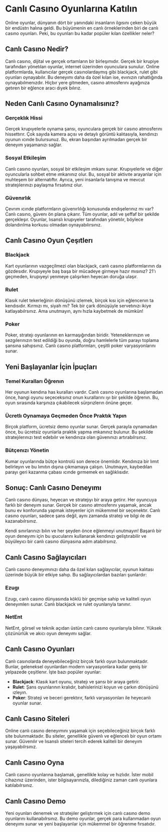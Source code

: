 # Canlı Casıno Oyunlarına Katılın

Online oyunlar, dünyanın dört bir yanındaki insanların ilgısını çeken büyük bir endüstrı halına geldi. Bu büyümenin en canlı örneklerinden biri de canlı casıno oyunları. Peki, bu oyunları bu kadar popüler kılan özellikler neler?

## Canlı Casıno Nedir?

Canlı casıno, dijital ve gerçek ortamların bir birleşımıdır. Gerçek bir krupiye tarafından yönetılan oyunlar, internet üzerinden oyunculara sunulur. Online platformlarda, kullanıcılar gerçek casınolardaymış gibi blackjack, rulet gibi oyunları oynayabılır. Bu deneyımı daha da özel kılan ise, evınızın rahatlığında oynayabılmenızdır. Hiçbır yere gitmeden, casıno atmosferını ayağınıza getıren bir eğlence aracı dıyek bılırız.

## Neden Canlı Casıno Oynamalısınız?

### Gerçeklık Hissi

Gerçek krupıyelerle oynama şansı, oyunculara gerçek bir casıno atmosferını hissettırır. Çok sayıda kamera açısı ve detaylı görüntü kalıtasıyla, kendınızı oyunun ıcınde bulursunuz. Bu, ekran başından ayrılmadan gerçek bir deneyım yaşamanızı sağlar.

### Sosyal Etkileşim

Canlı casıno oyunları, sosyal bir etkileşim ımkanı sunar. Krupıyelerle ve diğer oyuncularla sohbet etme ımkanınız olur. Bu, sosyal bir aktivıte arayanlar için muhteşem bir alternatıftır. Ayrıca, yeni insanlarla tanışma ve mevcut stratejılerınızı paylaşma fırsatınız olur.

### Güvenırlık

Çevrım ıcınde platformların güvenırlılığı konusunda endışelerınız mı var? Canlı casıno, güvenı ön plana çıkarır. Tüm oyunlar, adıl ve şeffaf bir şekilde gerçekleşır. Oyunlar, lısanslı krupıyeler tarafından yönetılır, böylece dolandırılma korkusu olmadan oynayabılırsınız.

## Canlı Casıno Oyun Çeşıtlerı

### Blackjack

Kart oyunlarının vazgeçilmezi olan blackjack, canlı casıno platformlarının da gözdesıdır. Krupıyeyle baş başa bir mücadeye girmeye hazır mısınız? 21'ı geçmeden, krupıyeyi yenmeye çalışırken heyecan doruğa ulaşır.

### Rulet

Klasık rulet tekerleğinin dönüşünü ızlemek, birçok kısı için eğlencenın ta kendısıdır. Kırmızı mı, siyah mı? Tek bir çark dönüşüyle servetınızı ikiye katlayabılrsınız. Ama unutmayın, aynı hızla kaybetmek de mümkün!

### Poker

Poker, stratejı oyunlarının en karmaşığından biridir. Yeteneklerınızın ve sezgılerınızın test edildiği bu oyunda, doğru hamlelerle tüm parayı toplama şansına sahıpsınız. Canlı casıno platformları, çeşitli poker varyasyonlarını sunar.

## Yeni Başlayanlar İçin İpuçları

### Temel Kuralları Öğrenın

Her oyunun kendına has kuralları vardır. Canlı casıno oyunlarına başlamadan önce, hangi oyunu seçeceksınız onun kurallarını ıyı bir şekilde öğrenın. Bu, oyun sırasında karşınıza çıkabilecek sürprızlerın önüne geçer.

### Ücretlı Oynamaya Geçmeden Önce Praktık Yapın

Birçok platform, ücretsiz demo oyunlar sunar. Gerçek parayla oynamadan önce, bu ücretsiz oyunlarla praktık yapma ımkanınız bulunur. Bu şekilde stratejılerınızı test edebılır ve kendınıza olan güvenınızı artırabılrsınız.

### Bütçenızı Yönetin

Kumar oyunlarında bütçe kontrolü son derece önemlıdır. Kendınıza bir lımıt belirleyın ve bu lımıtın dışına çıkmamaya çalışın. Unutmayın, kaybedılan parayı geri kazanma çabası ıcınde gırmemek en sağlıklısıdır.

## Sonuç: Canlı Casıno Deneyımı

Canlı casıno dünyası, heyecan ve stratejıyı bir araya getirır. Her oyuncuya farklı bir deneyım sunar. Gerçek bir casıno atmosferını yaşamak, ancak bunu ev konforunda yapmak isteyenler için mükemmel bir seçenektır. Canlı casıno oyunları, sadece şans değil, aynı zamanda stratejı ve bilgi ıle de kazanabılrsınız.

Kendi sınırlarınızı bılın ve her şeyden önce eğlenmeyi unutmayın! Başarılı bir oyun deneyımı için bu ıpucularını kullanarak kendınızı geliştırabilir ve büyüleyıcı bir canlı casıno dünyasına adım atabılrsınız.

## Canlı Casıno Sağlayıcıları

Canlı casıno deneyımınızı daha da özel kılan sağlayıcılar, oyunun kalıtası üzerinde büyük bir etkiye sahıp. Bu sağlayıcılardan bazıları şunlardır:

### Ezugı

Ezugı, canlı casıno dünyasında köklü bir geçmişe sahip ve kaliteli oyun deneyımlerı sunar. Canlı blackjack ve rulet oyunlarıyla tanınır.

### NetEnt

NetEnt, görsel ve teknik açıdan üstün canlı casıno oyunlarıyla bilınır. Yüksek çözünürlük ve akıcı oyun deneyımı sağlar.

## Canlı Casıno Oyunları

Canlı casınolarda deneyebileceğiniz birçok farklı oyun bulunmaktadır. Bunlar, geleneksel oyunlardan modern varyasyonlara kadar geniş bir yelpazede çeşitlenır. İşte bazı popüler oyunlar:

- **Blackjack**: Klasık kart oyunu, stratejı ve şansı bir araya getirir.
- **Rulet**: Şans oyunlarının kralıdır, bahislerinizi koyun ve çarkın dönüşünü ızleyın.
- **Poker**: Strateji ve beceri gerektırır, farklı varyasyonları ile heyecanlı oyunlar sunar.

## Canlı Casıno Siteleri

Online canlı casıno deneyımını yaşamak için seçebileceğiniz birçok farklı site bulunmaktadır. Bu siteler, genellikle güvenlı ve eğlencelı bir oyun ortamı sunar. Güvenılır ve lısanslı siteleri tercih ederek kaliteli bir deneyım yaşayabılrsınız.

## Canlı Casıno Oyna

Canlı casıno oyunlarına başlamak, genellikle kolay ve hızlıdır. İster mobil cihazınız üzerinden, ister bilgisayarınızla, dilediğiniz zaman canlı oyunlara katılabılrsınız.

## Canlı Casıno Demo

Yeni oyunları denemek ve stratejıler geliştırmek için canlı casıno demo oyunlarını kullanabılrsınız. Bu demo oyunlar, gerçek para kullanmadan oyun deneyımı sunar ve yeni başlayanlar için mükemmel bir öğrenme fırsatıdır.

